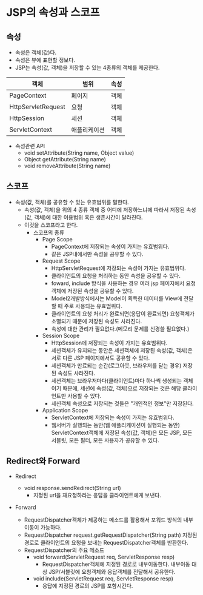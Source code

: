# JSP의 속성과 스코프
## 속성
- 속성은 객체(값)다.
- 속성은 뷰에 표현할 정보다.
- JSP는 속성(값, 객체)을 저장할 수 있는 4종류의 객체를 제공한다.

| 객체 | 범위 | 속성 |
| --- | --- | --- |
| PageContext | 페이지 | 객체 |
| HttpServletRequest | 요청 | 객체 |
| HttpSession | 세션 | 객체 |
| ServletContext | 애플리케이션 | 객체 |

- 속성관련 API
  - void setAttribute(String name, Object value)
  - Object getAttribute(String name)
  - void removeAttribute(String name)
## 스코프
- 속성(값, 객체)를 공유할 수 있는 유효범위를 말한다.
  - 속성(값, 객체)을 위의 4 종류 객체 중 어디에 저장하느냐에 따라서 저장된 속성(값, 객체)에 대한 이용범위 혹은 생존시간이 달라진다.
  - 이것을 스코프라고 한다.
	- 스코프의 종류
		- Page Scope
			- PageContext에 저장되는 속성이 가지는 유효범위다.
			- 같은 JSP내에서만 속성을 공유할 수 있다.
		- Request Scope
			- HttpServletRequest에 저장되는 속성이 가지는 유효범위다.
			- 클라이언트의 요청을 처리하는 동안 속성을 공유할 수 있다.
			- foward, include 방식을 사용하는 경우 여러 jsp 페이지에서 요청객체에 저장된 속성을 공유할 수 있다.
			- Model2개발방식에서는 Model이 획득한 데이터를 View에 전달할 때 주로 사용되는 유효범위다.
			- 클라이언트의 요청 처리가 완료되면(응답이 완료되면)  요청객체가 소멸되기 때문에 저장된 속성도 사라진다.
			- 속성에 대한 관리가 필요없다.(메모리 문제를 신경쓸 필요없다.)
		- Session Scope
			- HttpSession에 저장되는 속성이 가지는 유효범위다.
			- 세션객체가 유지되는 동안은 세션객체에 저장된 속성(값, 객체)은 서로 다른 JSP 페이지에서도 공유할 수 있다.
			- 세션객체가 만료되는 순간(로그아웃, 브라우저를 닫는 경우) 저장된 속성도 사라진다.
			- 세션객체는 브라우저마다(클라이언트)마다 하나씩 생성되는  객체이기 때문에, 세션에 속성(값, 객체)으로 저장되는 것은 해당 클라이언트만 사용할 수 있다.
			- 세션객체 속성으로 저장되는 것들은 "개인적인 정보"만 저장된다.
		- Application Scope
			- ServletContext에 저장되는 속성이 가지는 유효범위다.
			- 웹서버가 실행되는 동안(웹 애플리케이션이 실행되는 동안)  ServletContext객체에 저장된 속성(값, 객체)은 모든 JSP, 모든 서블릿, 모든 필터, 모든 사용자가 공유할 수 있다. 


## Redirect와 Forward
- Redirect
  - void response.sendRedirect(String url)
    - 지정된 url을 재요청하라는 응답을 클라이언트에게 보낸다.

- Forward
  - RequestDispatcher객체가 제공하는 메소드를 활용해서 포워드 방식의 내부이동이 가능하다.
  - RequestDispatcher request.getRequestDispatcher(String path) 지정된 경로로 클라이언트의 요청을 보내는 RequestDispatcher객체를 반환한다.
  - RequestDispatcher의 주요 메소드
    - void forward(ServletRequest req, ServletResponse resp)
      - RequestDispatcher객체에 지정된 경로로 내부이동한다. 내부이동 대상 JSP/서블릿에 요청객체와 응답객체를 전달해서 공유한다.
    - void include(ServletRequest req, ServletResponse resp)
      - 응답에 지정된 경로의 JSP를 포함시킨다. 
		 











		
		 
